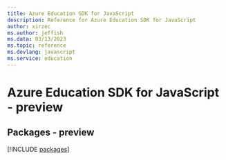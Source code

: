 ```yaml
---
title: Azure Education SDK for JavaScript
description: Reference for Azure Education SDK for JavaScript
author: xirzec
ms.author: jeffish
ms.data: 03/13/2023
ms.topic: reference
ms.devlang: javascript
ms.service: education
---
```

# Azure Education SDK for JavaScript - preview
## Packages - preview
[!INCLUDE [packages](education-index.md)]